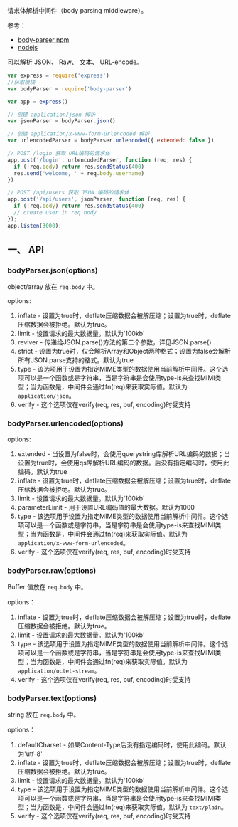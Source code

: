 请求体解析中间件（body parsing middleware）。  

参考：  
- [body-parser npm](https://www.npmjs.com/package/body-parser)
- [nodejs](https://nodejs.org/en/docs/guides/anatomy-of-an-http-transaction/)

可以解析 JSON、 Raw、 文本、 URL-encode。  
```js
var express = require('express')
//获取模块
var bodyParser = require('body-parser')

var app = express()

// 创建 application/json 解析
var jsonParser = bodyParser.json()

// 创建 application/x-www-form-urlencoded 解析
var urlencodedParser = bodyParser.urlencoded({ extended: false })

// POST /login 获取 URL编码的请求体
app.post('/login', urlencodedParser, function (req, res) {
  if (!req.body) return res.sendStatus(400)
  res.send('welcome, ' + req.body.username)
})

// POST /api/users 获取 JSON 编码的请求体
app.post('/api/users', jsonParser, function (req, res) {
  if (!req.body) return res.sendStatus(400)
  // create user in req.body
});
app.listen(3000);
```

## 一、 API

### bodyParser.json(options)
object/array 放在 `req.body` 中。  

options:  
1. inflate - 设置为true时，deflate压缩数据会被解压缩；设置为true时，deflate压缩数据会被拒绝。默认为true。
2. limit - 设置请求的最大数据量。默认为'100kb'
3. reviver - 传递给JSON.parse()方法的第二个参数，详见JSON.parse()
4. strict - 设置为true时，仅会解析Array和Object两种格式；设置为false会解析所有JSON.parse支持的格式。默认为true
5. type - 该选项用于设置为指定MIME类型的数据使用当前解析中间件。这个选项可以是一个函数或是字符串，当是字符串是会使用type-is来查找MIMI类型；当为函数是，中间件会通过fn(req)来获取实际值。默认为 `application/json`。
6. verify - 这个选项仅在verify(req, res, buf, encoding)时受支持

### bodyParser.urlencoded(options)

options:  
1. extended - 当设置为false时，会使用querystring库解析URL编码的数据；当设置为true时，会使用qs库解析URL编码的数据。后没有指定编码时，使用此编码。默认为true
2. inflate - 设置为true时，deflate压缩数据会被解压缩；设置为true时，deflate压缩数据会被拒绝。默认为true。
3. limit - 设置请求的最大数据量。默认为'100kb'
4. parameterLimit - 用于设置URL编码值的最大数据。默认为1000
5. type - 该选项用于设置为指定MIME类型的数据使用当前解析中间件。这个选项可以是一个函数或是字符串，当是字符串是会使用type-is来查找MIMI类型；当为函数是，中间件会通过fn(req)来获取实际值。默认为 `application/x-www-form-urlencoded`。
6. verify - 这个选项仅在verify(req, res, buf, encoding)时受支持

### bodyParser.raw(options)
Buffer 值放在 `req.body` 中。  

options：  
1. inflate - 设置为true时，deflate压缩数据会被解压缩；设置为true时，deflate压缩数据会被拒绝。默认为true。
2. limit - 设置请求的最大数据量。默认为'100kb'
3. type - 该选项用于设置为指定MIME类型的数据使用当前解析中间件。这个选项可以是一个函数或是字符串，当是字符串是会使用type-is来查找MIMI类型；当为函数是，中间件会通过fn(req)来获取实际值。默认为 `application/octet-stream`。
4. verify - 这个选项仅在verify(req, res, buf, encoding)时受支持

### bodyParser.text(options)
string 放在 `req.body` 中。  

options：  
1. defaultCharset - 如果Content-Type后没有指定编码时，使用此编码。默认为'utf-8'
2. inflate - 设置为true时，deflate压缩数据会被解压缩；设置为true时，deflate压缩数据会被拒绝。默认为true。
3. limit - 设置请求的最大数据量。默认为'100kb'
4. type - 该选项用于设置为指定MIME类型的数据使用当前解析中间件。这个选项可以是一个函数或是字符串，当是字符串是会使用type-is来查找MIMI类型；当为函数是，中间件会通过fn(req)来获取实际值。默认为 `text/plain`。
5. verify - 这个选项仅在verify(req, res, buf, encoding)时受支持
